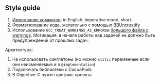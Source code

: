 Style guide
-----

1. [Именование коммитов](http://chris.beams.io/posts/git-commit/#seven-rules): in English, imperative mood, short.
1. Форматирование кода, желательно с помощью [BBUncrustify](http://chris.beams.io/posts/git-commit/#seven-rules)
2. Использование `GCC_TREAT_WARNINGS_AS_ERRORS`и [большого файла с warnings](https://github.com/boredzo/Warnings-xcconfig).
Мотивация: в начале работы над задачей не должно быть предупреждений от прошлых задач.


Архитектура:

1. Не использовать синглетоны (но можно `static` переменные если они неизменяемые и в `@implementation`)
1. Подключать библиотеки с CocoaPods
2. В Objective-C нужен префикс проекта



